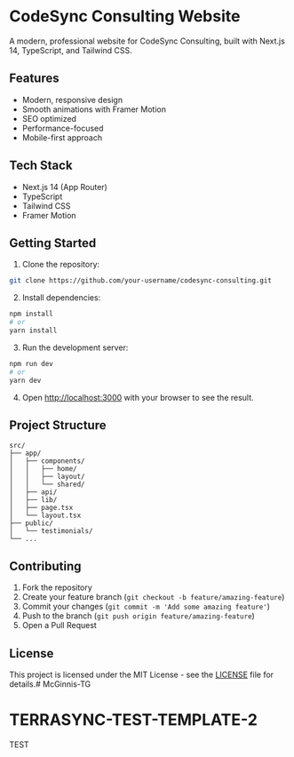 # CodeSync Consulting Website

A modern, professional website for CodeSync Consulting, built with Next.js 14, TypeScript, and Tailwind CSS.

## Features

- Modern, responsive design
- Smooth animations with Framer Motion
- SEO optimized
- Performance-focused
- Mobile-first approach

## Tech Stack

- Next.js 14 (App Router)
- TypeScript
- Tailwind CSS
- Framer Motion

## Getting Started

1. Clone the repository:
```bash
git clone https://github.com/your-username/codesync-consulting.git
```

2. Install dependencies:
```bash
npm install
# or
yarn install
```

3. Run the development server:
```bash
npm run dev
# or
yarn dev
```

4. Open [http://localhost:3000](http://localhost:3000) with your browser to see the result.

## Project Structure

```
src/
├── app/
│   ├── components/
│   │   ├── home/
│   │   ├── layout/
│   │   └── shared/
│   ├── api/
│   ├── lib/
│   ├── page.tsx
│   └── layout.tsx
├── public/
│   └── testimonials/
└── ...
```

## Contributing

1. Fork the repository
2. Create your feature branch (`git checkout -b feature/amazing-feature`)
3. Commit your changes (`git commit -m 'Add some amazing feature'`)
4. Push to the branch (`git push origin feature/amazing-feature`)
5. Open a Pull Request

## License

This project is licensed under the MIT License - see the [LICENSE](LICENSE) file for details.# McGinnis-TG
# TERRASYNC-TEST-TEMPLATE-2
TEST
